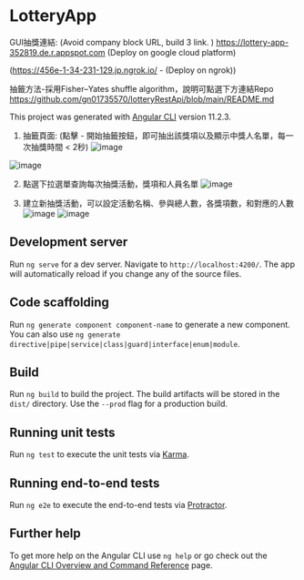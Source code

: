 # LotteryApp
GUI抽獎連結: (Avoid company block URL, build 3 link. )
https://lottery-app-352819.de.r.appspot.com (Deploy on google cloud platform)

(https://456e-1-34-231-129.jp.ngrok.io/ - (Deploy on ngrok))



抽籤方法-採用Fisher–Yates shuffle algorithm，說明可點選下方連結Repo
https://github.com/gn01735570/lotteryRestApi/blob/main/README.md


This project was generated with [Angular CLI](https://github.com/angular/angular-cli) version 11.2.3.
1. 抽籤頁面: (點擊 - 開始抽籤按鈕，即可抽出該獎項以及顯示中獎人名單，每一次抽獎時間 < 2秒)
![image](https://user-images.githubusercontent.com/72732535/172467872-00c3a37a-c3f0-4f03-9313-0cc22a915a48.png)

![image](https://user-images.githubusercontent.com/72732535/172468734-fcaaadcb-e107-4843-94ab-984cf25dc3bc.png)


2. 點選下拉選單查詢每次抽獎活動，獎項和人員名單
![image](https://user-images.githubusercontent.com/72732535/172468834-b8c51da4-38ff-44ae-8aaa-bc6b7442e22f.png)


3. 建立新抽獎活動，可以設定活動名稱、參與總人數，各獎項數，和對應的人數
![image](https://user-images.githubusercontent.com/72732535/172468898-75ba76c5-5c79-41eb-8d72-78288e3d2351.png)
![image](https://user-images.githubusercontent.com/72732535/172468950-5c994544-2478-4a7e-b55c-8f7b79ebdc4c.png)



## Development server

Run `ng serve` for a dev server. Navigate to `http://localhost:4200/`. The app will automatically reload if you change any of the source files.

## Code scaffolding

Run `ng generate component component-name` to generate a new component. You can also use `ng generate directive|pipe|service|class|guard|interface|enum|module`.

## Build

Run `ng build` to build the project. The build artifacts will be stored in the `dist/` directory. Use the `--prod` flag for a production build.

## Running unit tests

Run `ng test` to execute the unit tests via [Karma](https://karma-runner.github.io).

## Running end-to-end tests

Run `ng e2e` to execute the end-to-end tests via [Protractor](http://www.protractortest.org/).

## Further help

To get more help on the Angular CLI use `ng help` or go check out the [Angular CLI Overview and Command Reference](https://angular.io/cli) page.
